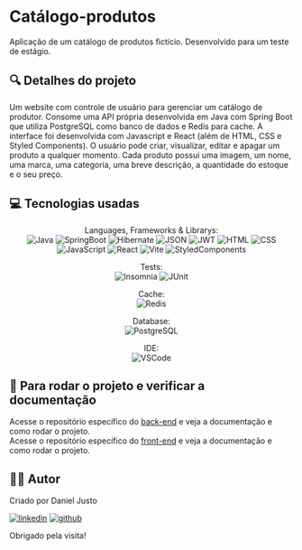 # Catálogo-produtos
Aplicação de um catálogo de produtos fictício. Desenvolvido para um teste de estágio.

## 🔍 Detalhes do projeto
Um website com controle de usuário para gerenciar um catálogo de produtor. Consome uma API própria desenvolvida em Java com Spring Boot que utiliza PostgreSQL como banco de dados e Redis para cache. A interface foi desenvolvida com Javascript e React (além de HTML, CSS e Styled Components).
O usuário pode criar, visualizar, editar e apagar um produto a qualquer momento. Cada produto possui uma imagem, um nome, uma marca, uma categoria, uma breve descrição, a quantidade do estoque e o seu preço.

## 💻 Tecnologias usadas
<div align="center">

Languages, Frameworks & Librarys:   
![Java](https://img.shields.io/badge/java-%23ED8B00.svg?style=for-the-badge&logo=openjdk&logoColor=white)
![SpringBoot](https://img.shields.io/badge/Spring_Boot-F2F4F9?style=for-the-badge&logo=spring-boot)
![Hibernate](https://img.shields.io/badge/Hibernate-59666C?style=for-the-badge&logo=Hibernate&logoColor=white)
![JSON](https://img.shields.io/badge/json-5E5C5C?style=for-the-badge&logo=json&logoColor=white)
![JWT](https://img.shields.io/badge/JWT-000000?style=for-the-badge&logo=JSON%20web%20tokens&logoColor=white)
![HTML](https://img.shields.io/badge/HTML5-E34F26?style=for-the-badge&logo=html5&logoColor=white)
![CSS](https://img.shields.io/badge/CSS3-1572B6?style=for-the-badge&logo=css3&logoColor=white)
![JavaScript](https://img.shields.io/badge/JavaScript-323330?style=for-the-badge&logo=javascript&logoColor=F7DF1E)
![React](https://img.shields.io/badge/React-20232A?style=for-the-badge&logo=react&logoColor=61DAFB)
![Vite](https://img.shields.io/badge/Vite-B73BFE?style=for-the-badge&logo=vite&logoColor=FFD62E)
![StyledComponents](https://img.shields.io/badge/styled--components-DB7093?style=for-the-badge&logo=styled-components&logoColor=white)

Tests:  
![Insomnia](https://img.shields.io/badge/Insomnia-5849be?style=for-the-badge&logo=Insomnia&logoColor=white)
![JUnit](https://img.shields.io/badge/Junit5-25A162?style=for-the-badge&logo=junit5&logoColor=white)

Cache:  
![Redis](https://img.shields.io/badge/redis-%23DD0031.svg?&style=for-the-badge&logo=redis&logoColor=white)

Database:  
![PostgreSQL](https://img.shields.io/badge/PostgreSQL-316192?style=for-the-badge&logo=postgresql&logoColor=white)

IDE:  
![VSCode](https://img.shields.io/badge/VSCode-0078D4?style=for-the-badge&logo=visual%20studio%20code&logoColor=white)

</div>

## 🔌 Para rodar o projeto e verificar a documentação
Acesse o repositório específico do [back-end](https://github.com/danjusto/api-catalogo-produtos) e veja a documentação e como rodar o projeto.  
Acesse o repositório específico do [front-end](https://github.com/danjusto/front-catalogo-produto) e veja a documentação e como rodar o projeto.  

## 👨‍💻 Autor
Criado por Daniel Justo  

  
[![linkedin](https://img.shields.io/badge/linkedin-0A66C2?style=for-the-badge&logo=linkedin&logoColor=white)](https://www.linkedin.com/in/danielmjusto/)
[![github](https://img.shields.io/badge/GitHub-100000?style=for-the-badge&logo=github&logoColor=white)](https://github.com/DanJusto)  
  
Obrigado pela visita!
